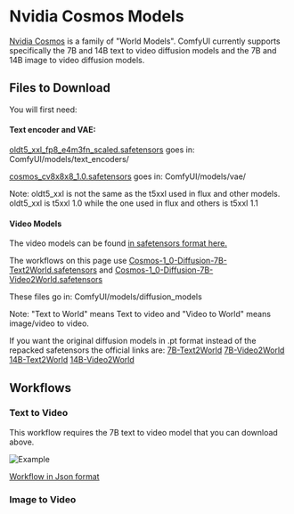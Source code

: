 # Nvidia Cosmos Models

[Nvidia Cosmos](https://www.nvidia.com/en-us/ai/cosmos/) is a family of "World Models". ComfyUI currently supports specifically the 7B and 14B text to video diffusion models and the 7B and 14B image to video diffusion models.

## Files to Download

You will first need:

#### Text encoder and VAE:

[oldt5_xxl_fp8_e4m3fn_scaled.safetensors](https://huggingface.co/comfyanonymous/cosmos_1.0_text_encoder_and_VAE_ComfyUI/tree/main/text_encoders) goes in: ComfyUI/models/text_encoders/

[cosmos_cv8x8x8_1.0.safetensors](https://huggingface.co/comfyanonymous/cosmos_1.0_text_encoder_and_VAE_ComfyUI/blob/main/vae/cosmos_cv8x8x8_1.0.safetensors) goes in: ComfyUI/models/vae/

Note: oldt5_xxl is not the same as the t5xxl used in flux and other models. 
oldt5_xxl is t5xxl 1.0 while the one used in flux and others is t5xxl 1.1

#### Video Models

The video models can be found [in safetensors format here.](https://huggingface.co/mcmonkey/cosmos-1.0/tree/main)

The workflows on this page use [Cosmos-1_0-Diffusion-7B-Text2World.safetensors](https://huggingface.co/mcmonkey/cosmos-1.0/blob/main/Cosmos-1_0-Diffusion-7B-Text2World.safetensors) and [Cosmos-1_0-Diffusion-7B-Video2World.safetensors](https://huggingface.co/mcmonkey/cosmos-1.0/blob/main/Cosmos-1_0-Diffusion-7B-Video2World.safetensors)

These files go in: ComfyUI/models/diffusion_models

Note: "Text to World" means Text to video and "Video to World" means image/video to video.

If you want the original diffusion models in .pt format instead of the repacked safetensors the official links are: [7B-Text2World](https://huggingface.co/nvidia/Cosmos-1.0-Diffusion-7B-Text2World) [7B-Video2World](https://huggingface.co/nvidia/Cosmos-1.0-Diffusion-7B-Video2World) [14B-Text2World](https://huggingface.co/nvidia/Cosmos-1.0-Diffusion-14B-Text2World) [14B-Video2World](https://huggingface.co/nvidia/Cosmos-1.0-Diffusion-14B-Video2World)

## Workflows

### Text to Video

This workflow requires the 7B text to video model that you can download above.

![Example](text_to_video_cosmos_7B.webp)

[Workflow in Json format](text_to_video_cosmos_7B.json)

### Image to Video

